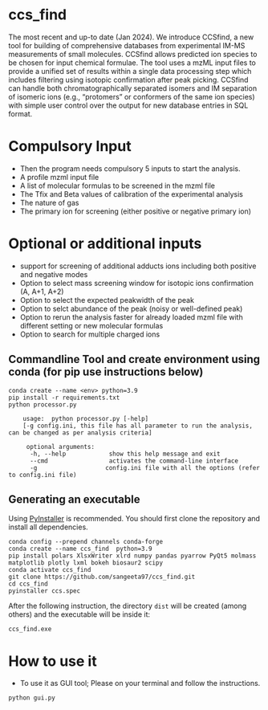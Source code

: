 # ccs_find
The most recent and up-to date (Jan 2024).
We introduce CCSfind, a new tool for building of comprehensive databases from experimental IM-MS measurements of small molecules. 
CCSfind allows predicted ion species to be chosen for input chemical formulae.
The tool uses a mzML input files to provide a unified set of results within a single data processing step which includes filtering using isotopic confirmation after peak picking.
CCSfind can handle both chromatographically separated isomers and IM separation of isomeric ions (e.g., “protomers” or conformers of the same ion species) with 
simple user control over the output for new database entries in SQL format. 

# Compulsory Input

* Then the program needs compulsory 5 inputs to start the analysis.
* A profile mzml input file
* A list of molecular formulas to be screened in the mzml file
* The Tfix and Beta values of calibration of the experimental analysis
* The nature of gas
* The primary ion for screening (either positive or negative primary ion)



# Optional or additional inputs

* support for screening of additional adducts ions including both positive and negative modes
* Option to select mass screening window for isotopic ions confirmation (A, A+1, A+2)
* Option to select the expected peakwidth of the peak 
* Option to selct abundance of the peak (noisy or well-defined peak)
* Option to rerun the analysis faster for already loaded mzml file with different setting or new molecular formulas
* Option to search for multiple charged ions



## Commandline Tool and create environment using conda (for pip use instructions below)

```
conda create --name <env> python=3.9
pip install -r requirements.txt
python processor.py

    usage:  python processor.py [-help] 
    [-g config.ini, this file has all parameter to run the analysis, can be changed as per analysis criteria]

     optional arguments:
      -h, --help            show this help message and exit
      --cmd                 activates the command-line interface
      -g                   config.ini file with all the options (refer to config.ini file)

```
## Generating an executable
Using [PyInstaller](http://www.pyinstaller.org) is recommended. You should first clone the repository and install all dependencies.


```
conda config --prepend channels conda-forge
conda create --name ccs_find  python=3.9
pip install polars XlsxWriter xlrd numpy pandas pyarrow PyQt5 molmass matplotlib plotly lxml bokeh biosaur2 scipy
conda activate ccs_find
git clone https://github.com/sangeeta97/ccs_find.git
cd ccs_find
pyinstaller ccs.spec

```

After the following instruction, the directory `dist` will be created (among others) and the executable will be inside it:
```
ccs_find.exe
```


# How to use it


* To use it as GUI tool; Please on your terminal and follow the instructions.
```
python gui.py
```


